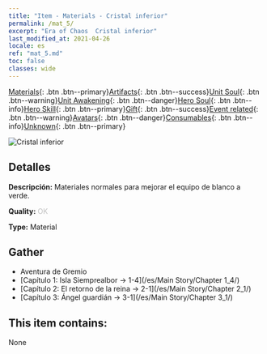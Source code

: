 ```yaml
---
title: "Item - Materials - Cristal inferior"
permalink: /mat_5/
excerpt: "Era of Chaos  Cristal inferior"
last_modified_at: 2021-04-26
locale: es
ref: "mat_5.md"
toc: false
classes: wide
---
```

 [Materials](/ItemsES/){: .btn .btn--primary}[Artifacts](/ItemsES/Artifacts/){: .btn .btn--success}[Unit Soul](/ItemsES/UnitSoul/){: .btn .btn--warning}[Unit Awakening](/ItemsES/UnitAwakening/){: .btn .btn--danger}[Hero Soul](/ItemsES/HeroSoul/){: .btn .btn--info}[Hero Skill](/ItemsES/HeroSkill/){: .btn .btn--primary}[Gift](/ItemsES/Gift/){: .btn .btn--success}[Event related](/ItemsES/Events/){: .btn .btn--warning}[Avatars](/ItemsES/Avatars/){: .btn .btn--danger}[Consumables](/ItemsES/Consumables/){: .btn .btn--info}[Unknown](/ItemsES/Unknown/){: .btn .btn--primary}

 ![Cristal inferior](/images/t/i_cailiao_shuijing1.png)

## Detalles
 **Descripción:** Materiales normales para mejorar el equipo de blanco a verde.

 **Quality:** <span style="color: #C0C0C0">OK</span>

 **Type:** Material

## Gather

*    Aventura de Gremio 
*    [Capítulo 1: Isla Siemprealbor -> 1-4](/es/Main Story/Chapter 1_4/) 
*    [Capítulo 2: El retorno de la reina -> 2-1](/es/Main Story/Chapter 2_1/) 
*    [Capítulo 3: Ángel guardián -> 3-1](/es/Main Story/Chapter 3_1/) 

## This item contains:

  None

